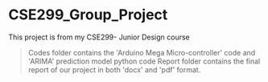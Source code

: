 # CSE299_Group_Project
This project is from my CSE299- Junior Design course

> Codes folder contains the 'Arduino Mega Micro-controller' code and 'ARIMA' prediction model python code
> Report folder contains the final report of our project in both 'docx' and 'pdf' format. 